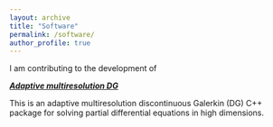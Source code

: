 ```yaml
---
layout: archive
title: "Software"
permalink: /software/
author_profile: true
---
```


I am contributing to the development of 

***[Adaptive multiresolution DG](https://github.com/JuntaoHuang/adaptive-multiresolution-DG)***

This is an adaptive multiresolution discontinuous Galerkin (DG) C++ package for solving partial differential equations in high dimensions.

